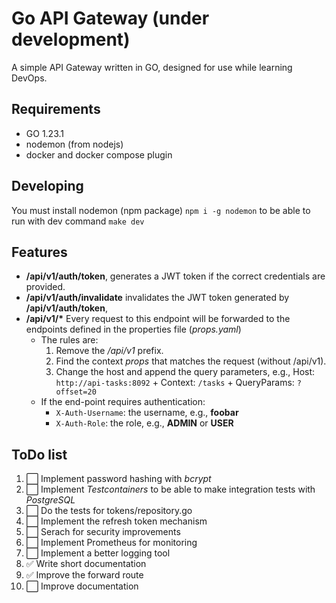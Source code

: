 # Go API Gateway (under development)
A simple API Gateway written in GO, designed for use while learning DevOps.

## Requirements
- GO 1.23.1
- nodemon (from nodejs)
- docker and docker compose plugin

## Developing
You must install nodemon (npm package) `npm i -g nodemon` to be able to run with dev command `make dev`

## Features
- **/api/v1/auth/token**, generates a JWT token if the correct credentials are provided.
- **/api/v1/auth/invalidate** invalidates the JWT token generated by **/api/v1/auth/token**,
- **/api/v1/\*** Every request to this endpoint will be forwarded to the endpoints defined in the properties file (*props.yaml*)
    - The rules are:
        1. Remove the */api/v1* prefix.
        2. Find the context *props* that matches the request (without /api/v1).
        3. Change the host and append the query parameters, e.g., Host: `http://api-tasks:8092` + Context: `/tasks` + QueryParams: `?offset=20`   
    - If the end-point requires authentication: 
        - `X-Auth-Username`: the username, e.g., **foobar**
        - `X-Auth-Role`: the role, e.g., **ADMIN** or **USER**


## ToDo list
1. ⬜️ Implement password hashing with *bcrypt*
1. ⬜️ Implement *Testcontainers* to be able to make integration tests with *PostgreSQL*
1. ⬜️ Do the tests for tokens/repository.go 
1. ⬜️ Implement the refresh token mechanism 
1. ⬜️ Serach for security improvements
1. ⬜️ Implement Prometheus for monitoring
1. ⬜️ Implement a better logging tool 
1. ✅ Write short documentation
1. ✅ Improve the forward route
1. ⬜️ Improve documentation
